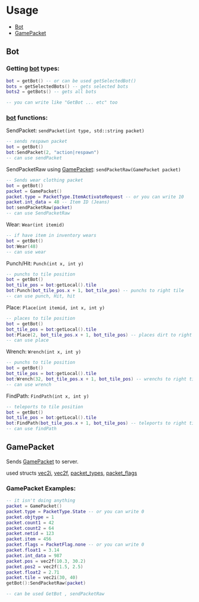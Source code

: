 # Usage
* [Bot](#Bot)
* [GamePacket](#GamePacket)

## Bot

### Getting [bot](structs.md#bot) types:
```lua
bot = getBot() -- or can be used getSelectedBot()
bots = getSelectedBots() -- gets selected bots
bots2 = getBots() -- gets all bots

-- you can write like "GetBot ... etc" too  
```

### [bot](structs.md#bot) functions:
SendPacket:
`sendPacket(int type, std::string packet)`
```lua
-- sends respawn packet
bot = getBot()
bot:SendPacket(2, "action|respawn")
-- can use sendPacket
```

SendPacketRaw using [GamePacket](structs.md#GamePacket):
`sendPacketRaw(GamePacket packet)`
```lua
-- Sends wear clothing packet
bot = getBot()
packet = GamePacket()
packet.type = PacketType.ItemActivateRequest -- or you can write 10
packet.int_data = 48 -- Item ID (Jeans)
bot:sendPacketRaw(packet)
-- can use SendPacketRaw
```

Wear:
`Wear(int itemid)`
```lua
-- if have item in inventory wears
bot = getBot()
bot:Wear(48)
-- can use wear
```

Punch/Hit:
`Punch(int x, int y)`
```lua
-- punchs to tile position
bot = getBot()
bot_tile_pos = bot:getLocal().tile
bot:Punch(bot_tile_pos.x + 1, bot_tile_pos) -- punchs to right tile
-- can use punch, Hit, hit
```

Place:
`Place(int itemid, int x, int y)`
```lua
-- places to tile position
bot = getBot()
bot_tile_pos = bot:getLocal().tile
bot:Place(2, bot_tile_pos.x + 1, bot_tile_pos) -- places dirt to right tile
-- can use place
```

Wrench:
`Wrench(int x, int y)`
```lua
-- punchs to tile position
bot = getBot()
bot_tile_pos = bot:getLocal().tile
bot:Wrench(32, bot_tile_pos.x + 1, bot_tile_pos) -- wrenchs to right tile
-- can use wrench
```

FindPath:
`FindPath(int x, int y)`
```lua
-- teleports to tile position
bot = getBot()
bot_tile_pos = bot:getLocal().tile
bot:FindPath(bot_tile_pos.x + 1, bot_tile_pos) -- teleports to right tile
-- can use findPath
```

## GamePacket

Sends [GamePacket](structs.md#GamePacket) to server.

used structs [vec2i](structs.md#vec2i), [vec2f](structs.md#vec2f), [packet_types](structs.md#packet_types), [packet_flags](structs.md#packet_flags)

### GamePacket Examples:
```lua
-- it isn't doing anything
packet = GamePacket()
packet.type = PacketType.State -- or you can write 0
packet.objtype = 1
packet.count1 = 42
packet.count2 = 64
packet.netid = 123
packet.item = 456
packet.flags = PacketFlag.none -- or you can write 0
packet.float1 = 3.14
packet.int_data = 987
packet.pos = vec2f(10.3, 30.2)
packet.pos2 = vec2f(1.5, 2.5)
packet.float2 = 2.71
packet.tile = vec2i(30, 40)
getBot():SendPacketRaw(packet)

-- can be used GetBot , sendPacketRaw
```
